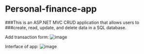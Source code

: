 # Personal-finance-app

###This is an ASP.NET MVC CRUD application that allows users to 
###create, read, update, and delete data in a SQL database.

Add transaction form:
![image](https://user-images.githubusercontent.com/97364589/222928464-5c58a7aa-711c-4971-b031-4a2a26660ea2.png)

Interface of app:
![image](https://user-images.githubusercontent.com/97364589/222928514-eac52f5d-680a-499c-ad88-565178dcf13d.png)





